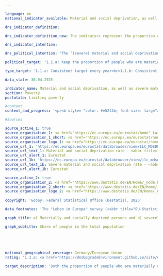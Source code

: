 ```yaml
---

language: en        
national_indicator_available: Material and social deprivation, as well as severe material and social deprivation        

dns_indicator_definition:         

dns_indicator_definition_new: The indicators represent the proportion of people in the total population (in per cent) who are considered to be materially and socially deprived (1.1.a) or severely materially and socially deprived (1.1.b). Material and social deprivation describes the involuntary renunciation of selected consumption due to financial problems and the lack of certain consumer goods for financial reasons.        

dns_indicator_intention:         

dns_political_intention: "The ‘(severe) material and social deprivation’ indicator (also: (severe) material and social deprivation) is intended to identify individual situations of deprivation in order to illustrate living conditions at risk of poverty. It is also part of the Federal Government's detailed poverty and wealth report."        

political_target: '1.1.a: Keep the proportion of people who are materially and socially deprived below the <abbr title="European Union" tabindex="0">EU</abbr> average by 2030<br>1.1.b: Keep the proportion of people suffering severe material and social deprivation below the <abbr title="European Union" tabindex="0">EU</abbr> average by 2030'        

type_target: '1.1.a: Consistent target every year<br>1.1.b: Consistent target every year'        

data_state: 30.04.2025        

indicator_name: Material and social deprivation, as well as severe material and social deprivation        
section: Poverty        
postulate: Limiting poverty        

#content         
content_and_progress: '<p><b style= "color: #e5243b; font-size: large">1.1.a, b Material and social deprivation, as well as severe material and social deprivation</b><br><br>The data used for this indicator is based on the Europe-wide harmonised annual survey on income and living conditions (<abbr title="EU-Statistics on Income and Living Conditions" tabindex="0">EU-SILC</abbr>). In the 2020&nbsp;survey year, <abbr title="EU-Statistics on Income and Living Conditions" tabindex="0">EU-SILC</abbr> underwent extensive methodological revisions and was integrated into the microcensus in response to increasing demands for up-to-date data and the provision of more detailed regional results. As a result of this realignment, the data from 2020&nbsp;onwards is not comparable with that of previous years.<br><br>As part of the development of the Europe 2030&nbsp;targets, the previous indicator of “material deprivation” was revised and expanded to include aspects of social deprivation. Since 2021, it has therefore been referred to as the indicator of “material and social deprivation”. Individuals affected by material and social deprivation experience significantly restricted living conditions due to a lack of financial resources. They, or the household in which they live, are unable to afford at least five of the following thirteen specified items&nbsp;–&nbsp;in the case of severe material and social deprivation, this applies to at least seven of the thirteen items:<br><br>The household cannot afford:<br><br>1. 	To pay rent, mortgage instalments, utility bills, or consumer/instalment loans on time;<br><br>2. 	To keep the home adequately warm;<br><br>3. 	To cover unexpected expenses of a certain amount from their own resources;<br><br>4. 	To eat a meal containing meat, fish or a vegetarian equivalent every other day;<br><br>5. 	To take a one-week holiday away from home each year;<br><br>6. 	To own a car (excluding company or business cars);<br><br>7. 	To replace worn-out furniture.<br><br>The individual cannot afford:<br><br>8. To replace worn-out clothes with new (not second-hand) garments;<br><br>9. To own at least two pairs of properly fitting shoes in good condition;<br><br>10. To spend a small amount of money each week on themselves;<br><br>11. To participate regularly in leisure activities (even if they involve costs);<br><br>12. To meet with friends or family for a drink or meal at least once a month;<br><br>13. To have an internet connection.<br><br>The six individual indicators (points 8&nbsp;to 13) are only collected for persons aged 16&nbsp;and over. For children under 16, the data is derived from the responses of household members aged 16&nbsp;and over. The rule applied is: if at least half of the household members aged 16&nbsp;or over report being unable to afford a specific item (such as replacing worn-out clothes), this is assumed to apply to the children under 16&nbsp;in that household as well. In addition, it is assessed whether children under 16&nbsp;live in a disadvantaged household&nbsp;–&nbsp;that is, whether at least three of the seven household-level criteria are met (such as not being able to heat the home adequately).<br><br>To ensure data comparability, the Statistical Office of the European Union (<abbr title="European Statistical Office" tabindex="0">Eurostat</abbr>) has recalculated figures for years prior to 2021&nbsp;based on the new indicator.<br><br>Over time, deprivation rates in the <abbr title="European Union" tabindex="0">EU</abbr> have consistently been higher than those in Germany. According to <abbr title="European Statistical Office" tabindex="0">Eurostat</abbr> calculations, in 2024, 12.1% of the <abbr title="European Union" tabindex="0">EU</abbr> population were affected by material and social deprivation. This figure was 0.7&nbsp;percentage points higher than the corresponding figure for Germany, which stood at 11.4%. The difference was smaller in the case of severe material and social deprivation: in 2024, 6.2% of the population in Germany were affected&nbsp;–&nbsp;only 0.2&nbsp;percentage points below the <abbr title="European Union" tabindex="0">EU</abbr> average. The politically determined target was therefore met in 2024&nbsp;–&nbsp;although in the case of severe deprivation, only narrowly.<br><br>Clearer differences emerge within Germany across age groups. The deprivation rate among those under the age of 16&nbsp;stood at 13.0%, above the national average, whereas it was only 8.1% for those aged 65&nbsp;and over. A similar pattern appears with regard to severe material and social deprivation: 7.5% of under-16s were affected, compared to just 4.3% of people aged 65&nbsp;and over.<br><br>When examining individual deprivation criteria, some marked differences can also be observed. While comparatively few respondents reported being unable to afford an internet connection (2.5%) or at least two pairs of shoes in good condition (3.9%), around one-third (32.2%) stated that they could not cover unexpected expenses from their own financial resources.</p>'                

#Sources        

source_active_1: true
source_organisation_1: <a href="https://ec.europa.eu/eurostat/home" target="_blank" onclick="return confirm_alert('Eurostat', 'En')">Statistical office of the European Union</a>
source_organisation_1_short: <a href="https://ec.europa.eu/eurostat/home" target="_blank" onclick="return confirm_alert('Eurostat', 'En')">Statistical office of the European Union</a>
source_organisation_logo_1: <a href="https://ec.europa.eu/eurostat/home" target="_blank" onclick="return confirm_alert('Eurostat', 'En')"><img src="https://dnsTestEnvironment.github.io/dns-indicators/public/OrgImgEn/eurostat.png" alt="Statistical office of the European Union" title=" Click here to visit the homepage of the organizationStatistical office of the European Union" style="height:60px; width:148px; border:transparent"/></a>
source_url_1: 'https://ec.europa.eu/eurostat/databrowser/view/ILC_MDSD07/default/table?lang=en'
source_url_text_1: Material and social deprivation rate - <abbr title="European Statistical Office" tabindex="0">Eurostat</abbr> table [ilc_mdsd07]
source_url_alert_1: Eurostat
source_url_1b: 'https://ec.europa.eu/eurostat/databrowser/view/ilc_mdsd11/default/table?lang=en'
source_url_text_1b: Severe material and social deprivation rate - <abbr title="European Statistical Office" tabindex="0">Eurostat</abbr> table [ilc_mdsd11]
source_url_alert_1b: Eurostat

source_active_2: true
source_organisation_2: <a href="https://www.destatis.de/EN/Home/_node.html" target="_blank">Federal Statistical Office</a>
source_organisation_2_short: <a href="https://www.destatis.de/EN/Home/_node.html" target="_blank">Federal Statistical Office</a>
source_organisation_logo_2: <a href="https://www.destatis.de/EN/Home/_node.html" target="_blank"><img src="https://dnsTestEnvironment.github.io/dns-indicators/public/OrgImgEn/destatis.png" alt="Federal Statistical Office" title=" Click here to visit the homepage of the organizationFederal Statistical Office" style="height:60px; width:148px; border:transparent"/></a>
        
copyright: '&copy; Federal Statistical Office (Destatis), 2025'        

data_footnotes: 'The "Leben in Europa" survey (<abbr title="EU-Statistics on Income and Living Conditions" tabindex="0">EU-SILC</abbr>), which was previously conducted separately, was integrated into the microcensus as a sub-sample in 2020. Due to the change from a voluntary survey to a survey with general obligation to participate, combined with a new sample composition, it is neither possible to compare the data of the survey year 2020&nbsp;with previous years (break in time series).<br>• From 2020: <abbr title="European Union consisting of 27&nbsp;member states (without United Kingdom)" tabindex="0">EU-27</abbr>&nbsp;(without <abbr title="United Kingdom" tabindex="0">UK</abbr>).'        

graph_title: a) Materially and socially deprived persons and b) severely materially and socially deprived persons        

graph_subtitle: Share of people in the total population        

        

                

national_geographical_coverage: Germany/European Union        
rating: '1.1.a: <a href="https://dnsUpgradeEnvironment.github.io/site/en/status"><img src="https://sdg-indikatoren.de/public/Wettersymbole/Leicht bewölkt.png" title="In 2024 the target value or a better value was achieved, but the average change pointed in the direction of deterioration." alt="Weathersymbol: Clouded sun"/></a><br>1.1.b: <a href="https://dnsUpgradeEnvironment.github.io/site/en/status"><img src="https://sdg-indikatoren.de/public/Wettersymbole/Leicht bewölkt.png" title="In 2024 the target value or a better value was achieved, but the average change pointed in the direction of deterioration." alt="Weathersymbol: Clouded sun"/></a>'        

target_description: 'Both the proportion of people who are materially and socially deprived (1.1.a) and the proportion of people who are severely materially and socially deprived (1.1.b) should be below the corresponding proportion in the <abbr title="European Union" tabindex="0">EU</abbr> each year.<br><br>Based on the target formulation, the difference between the <abbr title="European Union" tabindex="0">EU</abbr> value and the value for Germany is calculated for each year. The indicator values from 2020&nbsp;to 2024&nbsp;are considered for both indicators (due to methodological changes to the survey concept).<br><br>The difference is positive for both indicators for the year 2024, <abbr title="that is to say (id est)" tabindex="0">i.e.</abbr> the share in Germany is lower than the share in the <abbr title="European Union" tabindex="0">EU</abbr> in each case. The politically defined targets have been achieved in 2024, but the differences have steadily decreased over the last five years, meaning that the indicators for 2024&nbsp;are rated as "slightly cloudy".<br><br><br><u>Note:</u> The reference to the proportions in the <abbr title="European Union" tabindex="0">EU</abbr> as target figures means that the indicators can be assessed positively, even if the proportions of the (significantly) materially and socially deprived population in Germany have increased.'        
---
```


